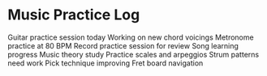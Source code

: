 # Music Practice Log

Guitar practice session today
Working on new chord voicings
Metronome practice at 80 BPM
Record practice session for review
Song learning progress
Music theory study
Practice scales and arpeggios
Strum patterns need work
Pick technique improving
Fret board navigation
